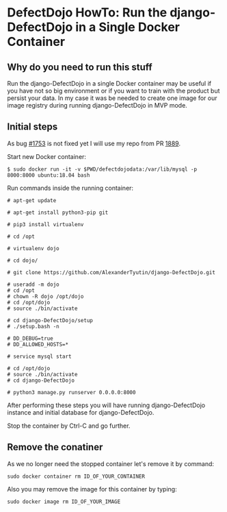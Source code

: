 # DefectDojo HowTo: Run the django-DefectDojo in a Single Docker Container

## Why do you need to run this stuff
Run the django-DefectDojo in a single Docker container may be useful if you have not so big environment or if you want to train with the product but persist your data.
In my case it was be needed to create one image for our image registry during running django-DefectDojo in MVP mode.

## Initial steps

As bug [#1753](https://github.com/DefectDojo/django-DefectDojo/issues/1753) is not fixed yet I will use my repo from PR [1889](https://github.com/DefectDojo/django-DefectDojo/pull/1880).

Start new Docker container:

```
$ sudo docker run -it -v $PWD/defectdojodata:/var/lib/mysql -p 8000:8000 ubuntu:18.04 bash
```

Run commands inside the running container:

```
# apt-get update

# apt-get install python3-pip git

# pip3 install virtualenv

# cd /opt

# virtualenv dojo

# cd dojo/

# git clone https://github.com/AlexanderTyutin/django-DefectDojo.git

# useradd -m dojo
# cd /opt
# chown -R dojo /opt/dojo
# cd /opt/dojo
# source ./bin/activate

# cd django-DefectDojo/setup
# ./setup.bash -n

# DD_DEBUG=true
# DD_ALLOWED_HOSTS=*

# service mysql start

# cd /opt/dojo
# source ./bin/activate
# cd django-DefectDojo

# python3 manage.py runserver 0.0.0.0:8000
```

After performing these steps you will have running django-DefectDojo instance and initial database for django-DefectDojo.

Stop the container by Ctrl-C and go further.

## Remove the conatiner

As we no longer need the stopped container let's remove it by command:
```
sudo docker container rm ID_OF_YOUR_CONTAINER
```
Also you may remove the image for this container by typing:
```
sudo docker image rm ID_OF_YOUR_IMAGE
```

## 

